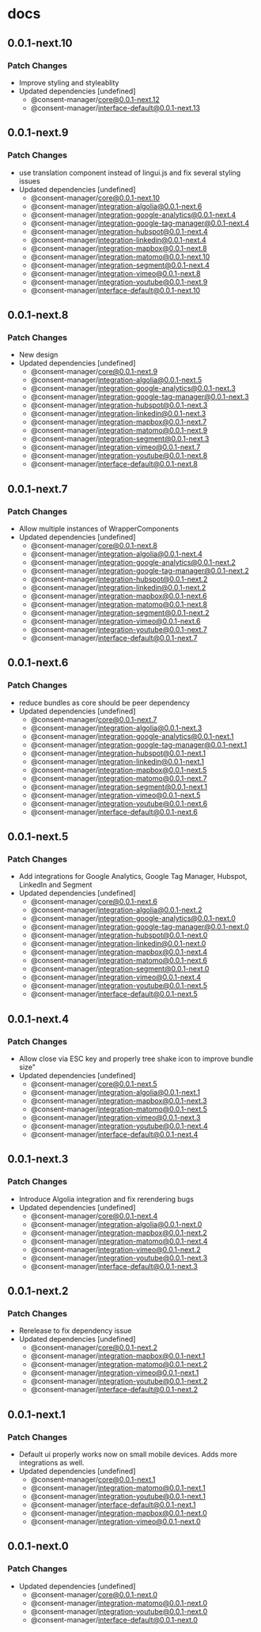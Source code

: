 # docs

## 0.0.1-next.10

### Patch Changes

- Improve styling and styleablity
- Updated dependencies [undefined]
  - @consent-manager/core@0.0.1-next.12
  - @consent-manager/interface-default@0.0.1-next.13

## 0.0.1-next.9

### Patch Changes

- use translation component instead of lingui.js and fix several styling issues
- Updated dependencies [undefined]
  - @consent-manager/core@0.0.1-next.10
  - @consent-manager/integration-algolia@0.0.1-next.6
  - @consent-manager/integration-google-analytics@0.0.1-next.4
  - @consent-manager/integration-google-tag-manager@0.0.1-next.4
  - @consent-manager/integration-hubspot@0.0.1-next.4
  - @consent-manager/integration-linkedin@0.0.1-next.4
  - @consent-manager/integration-mapbox@0.0.1-next.8
  - @consent-manager/integration-matomo@0.0.1-next.10
  - @consent-manager/integration-segment@0.0.1-next.4
  - @consent-manager/integration-vimeo@0.0.1-next.8
  - @consent-manager/integration-youtube@0.0.1-next.9
  - @consent-manager/interface-default@0.0.1-next.10

## 0.0.1-next.8

### Patch Changes

- New design
- Updated dependencies [undefined]
  - @consent-manager/core@0.0.1-next.9
  - @consent-manager/integration-algolia@0.0.1-next.5
  - @consent-manager/integration-google-analytics@0.0.1-next.3
  - @consent-manager/integration-google-tag-manager@0.0.1-next.3
  - @consent-manager/integration-hubspot@0.0.1-next.3
  - @consent-manager/integration-linkedin@0.0.1-next.3
  - @consent-manager/integration-mapbox@0.0.1-next.7
  - @consent-manager/integration-matomo@0.0.1-next.9
  - @consent-manager/integration-segment@0.0.1-next.3
  - @consent-manager/integration-vimeo@0.0.1-next.7
  - @consent-manager/integration-youtube@0.0.1-next.8
  - @consent-manager/interface-default@0.0.1-next.8

## 0.0.1-next.7

### Patch Changes

- Allow multiple instances of WrapperComponents
- Updated dependencies [undefined]
  - @consent-manager/core@0.0.1-next.8
  - @consent-manager/integration-algolia@0.0.1-next.4
  - @consent-manager/integration-google-analytics@0.0.1-next.2
  - @consent-manager/integration-google-tag-manager@0.0.1-next.2
  - @consent-manager/integration-hubspot@0.0.1-next.2
  - @consent-manager/integration-linkedin@0.0.1-next.2
  - @consent-manager/integration-mapbox@0.0.1-next.6
  - @consent-manager/integration-matomo@0.0.1-next.8
  - @consent-manager/integration-segment@0.0.1-next.2
  - @consent-manager/integration-vimeo@0.0.1-next.6
  - @consent-manager/integration-youtube@0.0.1-next.7
  - @consent-manager/interface-default@0.0.1-next.7

## 0.0.1-next.6

### Patch Changes

- reduce bundles as core should be peer dependency
- Updated dependencies [undefined]
  - @consent-manager/core@0.0.1-next.7
  - @consent-manager/integration-algolia@0.0.1-next.3
  - @consent-manager/integration-google-analytics@0.0.1-next.1
  - @consent-manager/integration-google-tag-manager@0.0.1-next.1
  - @consent-manager/integration-hubspot@0.0.1-next.1
  - @consent-manager/integration-linkedin@0.0.1-next.1
  - @consent-manager/integration-mapbox@0.0.1-next.5
  - @consent-manager/integration-matomo@0.0.1-next.7
  - @consent-manager/integration-segment@0.0.1-next.1
  - @consent-manager/integration-vimeo@0.0.1-next.5
  - @consent-manager/integration-youtube@0.0.1-next.6
  - @consent-manager/interface-default@0.0.1-next.6

## 0.0.1-next.5

### Patch Changes

- Add integrations for Google Analytics, Google Tag Manager, Hubspot, LinkedIn and Segment
- Updated dependencies [undefined]
  - @consent-manager/core@0.0.1-next.6
  - @consent-manager/integration-algolia@0.0.1-next.2
  - @consent-manager/integration-google-analytics@0.0.1-next.0
  - @consent-manager/integration-google-tag-manager@0.0.1-next.0
  - @consent-manager/integration-hubspot@0.0.1-next.0
  - @consent-manager/integration-linkedin@0.0.1-next.0
  - @consent-manager/integration-mapbox@0.0.1-next.4
  - @consent-manager/integration-matomo@0.0.1-next.6
  - @consent-manager/integration-segment@0.0.1-next.0
  - @consent-manager/integration-vimeo@0.0.1-next.4
  - @consent-manager/integration-youtube@0.0.1-next.5
  - @consent-manager/interface-default@0.0.1-next.5

## 0.0.1-next.4

### Patch Changes

- Allow close via ESC key and properly tree shake icon to improve bundle size"
- Updated dependencies [undefined]
  - @consent-manager/core@0.0.1-next.5
  - @consent-manager/integration-algolia@0.0.1-next.1
  - @consent-manager/integration-mapbox@0.0.1-next.3
  - @consent-manager/integration-matomo@0.0.1-next.5
  - @consent-manager/integration-vimeo@0.0.1-next.3
  - @consent-manager/integration-youtube@0.0.1-next.4
  - @consent-manager/interface-default@0.0.1-next.4

## 0.0.1-next.3

### Patch Changes

- Introduce Algolia integration and fix rerendering bugs
- Updated dependencies [undefined]
  - @consent-manager/core@0.0.1-next.4
  - @consent-manager/integration-algolia@0.0.1-next.0
  - @consent-manager/integration-mapbox@0.0.1-next.2
  - @consent-manager/integration-matomo@0.0.1-next.4
  - @consent-manager/integration-vimeo@0.0.1-next.2
  - @consent-manager/integration-youtube@0.0.1-next.3
  - @consent-manager/interface-default@0.0.1-next.3

## 0.0.1-next.2

### Patch Changes

- Rerelease to fix dependency issue
- Updated dependencies [undefined]
  - @consent-manager/core@0.0.1-next.2
  - @consent-manager/integration-mapbox@0.0.1-next.1
  - @consent-manager/integration-matomo@0.0.1-next.2
  - @consent-manager/integration-vimeo@0.0.1-next.1
  - @consent-manager/integration-youtube@0.0.1-next.2
  - @consent-manager/interface-default@0.0.1-next.2

## 0.0.1-next.1

### Patch Changes

- Default ui properly works now on small mobile devices. Adds more integrations as well.
- Updated dependencies [undefined]
  - @consent-manager/core@0.0.1-next.1
  - @consent-manager/integration-matomo@0.0.1-next.1
  - @consent-manager/integration-youtube@0.0.1-next.1
  - @consent-manager/interface-default@0.0.1-next.1
  - @consent-manager/integration-mapbox@0.0.1-next.0
  - @consent-manager/integration-vimeo@0.0.1-next.0

## 0.0.1-next.0

### Patch Changes

- Updated dependencies [undefined]
  - @consent-manager/core@0.0.1-next.0
  - @consent-manager/integration-matomo@0.0.1-next.0
  - @consent-manager/integration-youtube@0.0.1-next.0
  - @consent-manager/interface-default@0.0.1-next.0
